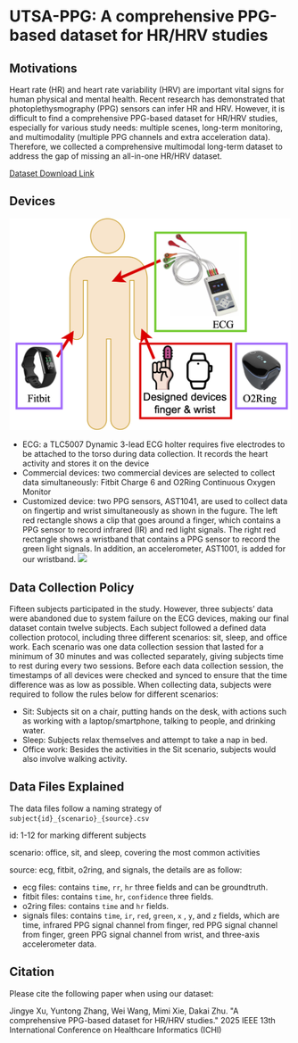 # UTSA-PPG: A comprehensive PPG-based dataset for HR/HRV studies

## Motivations

Heart rate (HR) and heart rate variability (HRV) are important vital signs for human physical and mental health. Recent research has demonstrated that photoplethysmography (PPG) sensors can infer HR and HRV. However, it is difficult to find a comprehensive PPG-based dataset for HR/HRV studies, especially for various study needs: multiple scenes, long-term monitoring, and multimodality (multiple PPG channels and extra acceleration data). Therefore, we collected a comprehensive multimodal long-term dataset to address the gap of missing an all-in-one HR/HRV dataset.

[Dataset Download Link](https://utsacloud-my.sharepoint.com/:f:/g/personal/jingye_xu_utsa_edu/EsLxz_7YuPVPihNOynhJgEgBX6kcbI1a5TL2DcTJJVsGoA)

## Devices

![](pics/datacollection-comprehensive.png)

* ECG: a TLC5007 Dynamic 3-lead ECG holter requires five electrodes to be attached to the torso during data collection. It records the heart activity and stores it on the device
* Commercial devices: two commercial devices are selected to collect data simultaneously: Fitbit Charge 6 and O2Ring Continuous Oxygen Monitor
* Customized device: two PPG sensors, AST1041, are used to collect data on fingertip and wrist simultaneously as shown in the fugure. The left red rectangle shows a clip that goes around a finger, which contains a PPG sensor to record infrared (IR) and red light signals. The right red rectangle shows a wristband that contains a PPG sensor to record the green light signals. In addition, an accelerometer, AST1001, is added for our wristband.
![](pics/hardwares-ourPPG.png)

## Data Collection Policy

Fifteen subjects participated in the study. However, three subjects’ data were abandoned due to system failure on the ECG devices, making our final dataset contain twelve subjects. Each subject followed a defined data collection protocol, including three different scenarios: sit, sleep, and office work. Each scenario was one data collection session that lasted for a minimum of 30 minutes and was collected separately, giving subjects time to rest during every two sessions. Before each data collection session, the timestamps of all devices were checked and synced to ensure that the time difference was as low as possible. When collecting data, subjects were required to follow the rules below for different scenarios:

* Sit: Subjects sit on a chair, putting hands on the desk,
with actions such as working with a laptop/smartphone,
talking to people, and drinking water.  
* Sleep: Subjects relax themselves and attempt to take a
nap in bed.  
* Office work: Besides the activities in the Sit scenario,
subjects would also involve walking activity.  

## Data Files Explained

The data files follow a naming strategy of `subject{id}_{scenario}_{source}.csv`

id: 1-12 for marking different subjects

scenario: office, sit, and sleep, covering the most common activities

source: ecg, fitbit, o2ring, and signals, the details are as follow:

  * ecg files: contains `time`, `rr`, `hr` three fields and can be groundtruth.
  * fitbit files: contains `time`, `hr`, `confidence` three fields.
  * o2ring files: contains `time` and `hr` fields.
  * signals files: contains `time`, `ir`, `red`, `green`, `x` , `y`, and `z` fields, which are time, infrared PPG signal channel from finger, red PPG signal channel from finger, green PPG signal channel from wrist, and three-axis accelerometer data.
  
## Citation

Please cite the following paper when using our dataset:

Jingye Xu, Yuntong Zhang, Wei Wang, Mimi Xie, Dakai Zhu. "A comprehensive PPG-based dataset for HR/HRV studies." 2025 IEEE 13th International Conference on Healthcare Informatics (ICHI)
